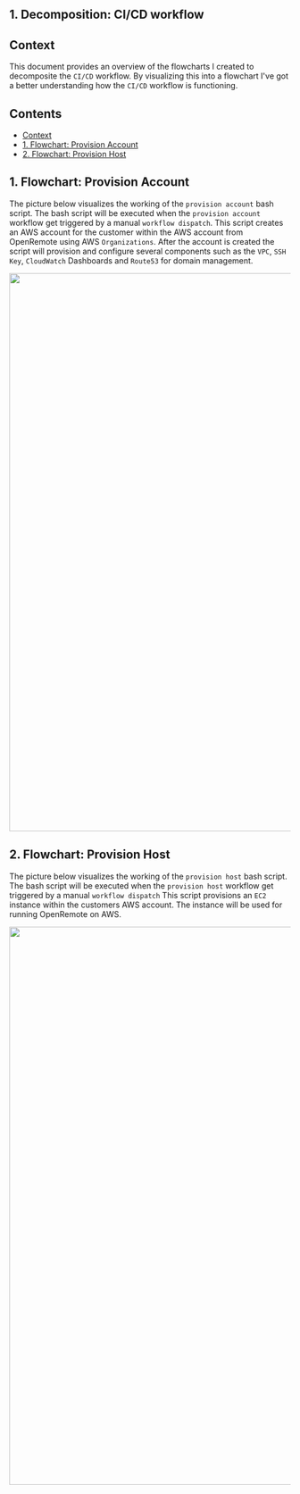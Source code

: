 <!-- title: 1. Decomposition: CI/CD workflow -->

## 1. Decomposition: CI/CD workflow  <!-- omit in toc -->

## Context
This document provides an overview of the flowcharts I created to decomposite the `CI/CD` workflow. By visualizing this into a flowchart I've got a better understanding how the `CI/CD` workflow is functioning.

<div style="page-break-after: always;"></div>

## Contents <!-- omit in toc -->

- [Context](#context)
- [1. Flowchart: Provision Account](#1-flowchart-provision-account)
- [2. Flowchart: Provision Host](#2-flowchart-provision-host)

<div style="page-break-after: always;"></div>

## 1. Flowchart: Provision Account

The picture below visualizes the working of the `provision account` bash script. The bash script will be executed when the `provision account` workflow get triggered by a manual `workflow dispatch`.
This script creates an AWS account for the customer within the AWS account from OpenRemote using AWS `Organizations`. After the account is created the script will provision and configure several components such as the `VPC`, `SSH Key`, `CloudWatch` Dashboards and `Route53` for domain management.

<img src="./Media/provision_account_script.png" width="1000">

<div style="page-break-after: always;"></div>

## 2. Flowchart: Provision Host

The picture below visualizes the working of the `provision host` bash script. The bash script will be executed when the `provision host` workflow get triggered by a manual `workflow dispatch`
This script provisions an `EC2` instance within the customers AWS account. The instance will be used for running OpenRemote on AWS.

<img src="./Media/provision_host_script.png" width="1000">